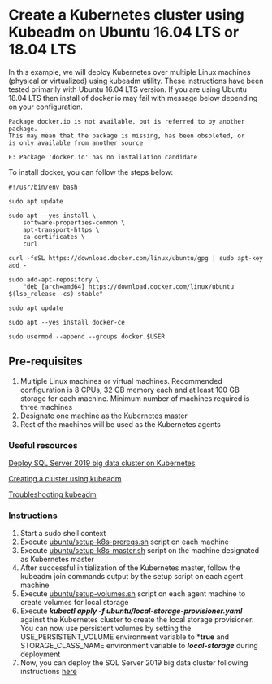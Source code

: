 

# Create a Kubernetes cluster using Kubeadm on Ubuntu 16.04 LTS or 18.04 LTS 

In this example, we will deploy Kubernetes over multiple Linux machines (physical or virtualized) using kubeadm utility. These instructions have been tested primarily with Ubuntu 16.04 LTS version. If you are using Ubuntu 18.04 LTS then install of docker.io may fail with message below depending on your configuration.

    Package docker.io is not available, but is referred to by another package.
    This may mean that the package is missing, has been obsoleted, or
    is only available from another source
    
    E: Package 'docker.io' has no installation candidate
    
To install docker, you can follow the steps below:

    #!/usr/bin/env bash
    
    sudo apt update
    
    sudo apt --yes install \
        software-properties-common \
        apt-transport-https \
        ca-certificates \
        curl
    
    curl -fsSL https://download.docker.com/linux/ubuntu/gpg | sudo apt-key add -
    
    sudo add-apt-repository \
        "deb [arch=amd64] https://download.docker.com/linux/ubuntu $(lsb_release -cs) stable"
    
    sudo apt update
    
    sudo apt --yes install docker-ce
    
    sudo usermod --append --groups docker $USER


## Pre-requisites

1. Multiple Linux machines or virtual machines. Recommended configuration is 8 CPUs, 32 GB memory each and at least 100 GB storage for each machine. Minimum number of machines required is three machines
1. Designate one machine as the Kubernetes master
1. Rest of the machines will be used as the Kubernetes agents

### Useful resources

[Deploy SQL Server 2019 big data cluster on Kubernetes](https://docs.microsoft.com/en-us/sql/big-data-cluster/deployment-guidance?view=sqlallproducts-allversions)

[Creating a cluster using kubeadm](https://kubernetes.io/docs/setup/independent/create-cluster-kubeadm/)

[Troubleshooting kubeadm](https://kubernetes.io/docs/setup/independent/troubleshooting-kubeadm/)

### Instructions

1. Start a sudo shell context
1. Execute [ubuntu/setup-k8s-prereqs.sh](ubuntu/setup-k8s-prereqs.sh/) script on each machine
1. Execute [ubuntu/setup-k8s-master.sh](ubuntu/setup-k8s-master.sh/) script on the machine designated as Kubernetes master
1. After successful initialization of the Kubernetes master, follow the kubeadm join commands output by the setup script on each agent machine
1. Execute [ubuntu/setup-volumes.sh](ubuntu/setup-volumes.sh/) script on each agent machine to create volumes for local storage
1. Execute ***kubectl apply -f ubuntu/local-storage-provisioner.yaml*** against the Kubernetes cluster to create the local storage provisioner. You can now use persistent volumes by setting the USE_PERSISTENT_VOLUME environment variable to ***true** and STORAGE_CLASS_NAME environment variable to ***local-storage*** during deployment
1. Now, you can deploy the SQL Server 2019 big data cluster following instructions [here](https://docs.microsoft.com/en-us/sql/big-data-cluster/deployment-guidance?view=sqlallproducts-allversions)
